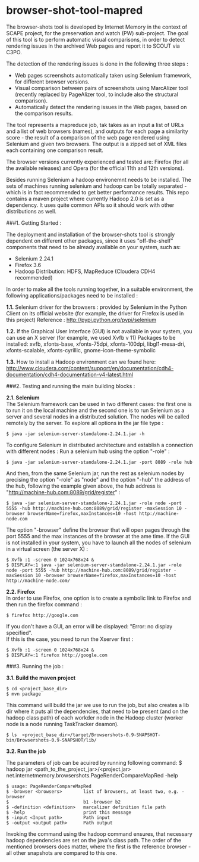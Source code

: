 browser-shot-tool-mapred
========================
The browser-shots tool is developed by Internet Memory in the context of SCAPE project, for the preservation and watch (PW) sub-project. The goal of this tool is to perform automatic visual comparisons, in order to detect rendering issues in the archived Web pages and report it to SCOUT via C3PO. 

The detection of the rendering issues is done in the following three steps :  
  - Web pages screenshots automatically taken using Selenium framework, for different browser versions.
  - Visual comparison between pairs of screenshots using MarcAlizer tool (recently replaced by PageAlizer tool, to include also the structural comparison).
  - Automatically detect the rendering issues in the Web pages, based on the comparison results.

The tool represents a mapreduce job, tak takes as an input a list of URLs and a list of web browsers (names), and outputs for each page a similarity score - the result of a comparison of the web page rendered using Selenium and given two browsers. The output is a zipped set of XML files each containing one comparison result.

The browser versions currently experienced and tested are: Firefox (for all the available releases) and Opera (for the official 11th and 12th versions).

Besides running Selenium a hadoop environemnt needs to be installed. The sets of machines running selenium and hadoop can be totally separated - which is in fact recommended to get better performance results. This repo contains a maven project where currently Hadoop 2.0 is set as a dependency. It uses quite common APIs so it should work with other distributions as well. 

###1. Getting Started :

The deployment and installation of the browser-shots tool is strongly dependent on different other packages, since it uses "off-the-shelf" components that need to be already available on your system, such as:
 - Selenium 2.24.1
 - Firefox 3.6
 - Hadoop Distribution: HDFS, MapReduce (Cloudera CDH4 recommended)

In order to make all the tools running together, in a suitable environment, the following applications/packages need to be installed :

  **1.1.** Selenium driver for the browsers : provided by Selenium in the Python Client on its official website (for example, the driver for Firefox is used in this project)
Reference : http://pypi.python.org/pypi/selenium

  **1.2.** If the Graphical User Interface (GUI) is not available in your system, you can use an X server (for example, we used Xvfb v 11)
Packages to be installed: xvfb, xfonts-base, xfonts-75dpi, xfonts-100dpi, libgl1-mesa-dri, xfonts-scalable, xfonts-cyrillic, gnome-icon-theme-symbolic

  **1.3.** How to install a Hadoop environment can we found here: http://www.cloudera.com/content/support/en/documentation/cdh4-documentation/cdh4-documentation-v4-latest.html



###2. Testing and running the main building blocks :

**2.1. Selenium**  
The Selenium framework can be used in two different cases: the first one is to run it on the local machine and the second one is to run Selenium as a server and several nodes in a distributed solution. The nodes will be called remotely by the server.
To explore all options in the jar file type :

    $ java -jar selenium-server-standalone-2.24.1.jar -h
To configure Selenium in distributed architecture and establish a connection with different nodes :
Run a selenium hub using the option "-role" :

    $ java -jar selenium-server-standalone-2.24.1.jar -port 8089 -role hub
And then, from the same Selenium jar, run the rest as selenium nodes by precising the option "-role" as "node" and the option "-hub" the address of the hub, following the example given above, the hub address is "http://machine-hub.com:8089/grid/register" :

    $ java -jar selenium-server-standalone-2.24.1.jar -role node -port 5555 -hub http://machine-hub.com:8089/grid/register -maxSession 10 -browser browserName=firefox,maxInstances=10 -host http://machine-node.com
    
The option "-browser" define the browser that will open pages through the port 5555 and the max instances of the browser at the ame time.
If the GUI is not installed in your system, you have to launch all the nodes of selenium in a virtual screen (the server X) :

    $ Xvfb :1 -screen 0 1024x768x24 &
    $ DISPLAY=:1 java -jar selenium-server-standalone-2.24.1.jar -role node -port 5555 -hub http://machine-hub.com:8089/grid/register -maxSession 10 -browser browserName=firefox,maxInstances=10 -host http://machine-node.com/

**2.2. Firefox**  
In order to use Firefox, one option is to create a symbolic link to Firefox and then run the firefox command :

    $ firefox http://google.com

If you don't have a GUI, an error will be displayed: "Error: no display specified".  
If this is the case, you need to run the Xserver first :

    $ Xvfb :1 -screen 0 1024x768x24 &
    $ DISPLAY=:1 firefox http://google.com

###3. Running the job :



**3.1. Build the maven project**  

    $ cd <project_base_dir>
    $ mvn package

This command will build the jar we use to run the job, but also creates a lib dir where it puts all the dependencies, that need to be present (and on the hadoop class path) of each workder node in the Hadoop cluster (worker node is a node running TaskTracker deamon).

    $ ls  <project_base_dir>/target/Browsershots-0.9-SNAPSHOT-bin/Browsershots-0.9-SNAPSHOT/lib/

	
**3.2. Run the job**  

The parameters of job can be acuired by running following command:
    $ hadoop jar <path_to_the_project_jar>/<project.jar> net.internetmemory.browsershots.PageRenderCompareMapRed -help

    $ usage: PageRenderCompareMapRed
    $ -browser <browsers>        list of browsers, at least two, e.g. -browser
    $                            b1 -browser b2
    $ -definition <definition>   marcalizer definition file path
    $ -help                      print this message
    $ -input <Input path>        Path input
    $ -output <output path>      Path output


Invoking the command using the hadoop command ensures, that necessary hadoop dependencies are set on the java's class path. The order of the mentioned browsers does matter, where the first is the reference browser - all other snapshots are compared to this one.


